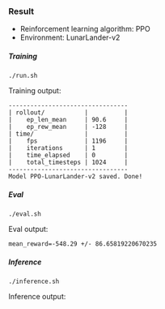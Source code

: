 ### Result
* Reinforcement learning algorithm: PPO
* Environment: LunarLander-v2

##### Training
```
./run.sh
```
Training output:
```
---------------------------------
| rollout/           |          |
|    ep_len_mean     | 90.6     |
|    ep_rew_mean     | -128     |
| time/              |          |
|    fps             | 1196     |
|    iterations      | 1        |
|    time_elapsed    | 0        |
|    total_timesteps | 1024     |
---------------------------------
Model PPO-LunarLander-v2 saved. Done!
```
##### Eval
```
./eval.sh
```
Eval output:
```
mean_reward=-548.29 +/- 86.65819220670235
```
##### Inference
```
./inference.sh
```
Inference output:
```

```